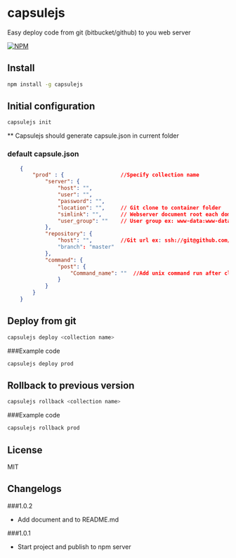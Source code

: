 capsulejs
=========

Easy deploy code from git (bitbucket/github) to you web server

[![NPM](https://nodei.co/npm/capsulejs.png)](https://nodei.co/npm/capsulejs/)


Install
---

```sh
npm install -g capsulejs
```

Initial configuration
---
```sh
capsulejs init
```

** Capsulejs should generate capsule.json in current folder
### default capsule.json

```json
    {
        "prod" : {                  //Specify collection name
            "server": {
                "host": "",
                "user": "",
                "password": "",
                "location": "",     // Git clone to container folder
                "simlink": "",      // Webserver document root each domain
                "user_group": ""    // User group ex: www-data:www-data
            },
            "repository": {
                "host": "",         //Git url ex: ssh://git@github.com/foo/bar.git
                "branch": "master"
            },
            "command": {
                "post": {
                    "Command_name": ""  //Add unix command run after cloned
                }
            }
        }
    }
```

Deploy from git
---
```sh
capsulejs deploy <collection name>
```
###Example code

```sh
capsulejs deploy prod
```

Rollback to previous version
---
```sh
capsulejs rollback <collection name>
```

###Example code
```sh
capsulejs rollback prod
```


License
---

MIT

Changelogs
---
###1.0.2
- Add document and to README.md

###1.0.1
- Start project and publish to npm server
